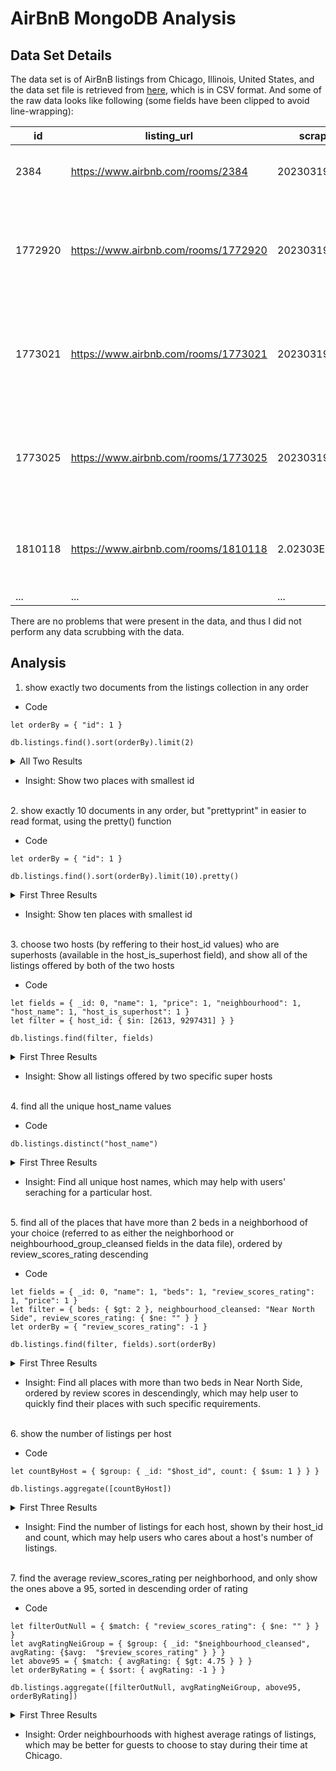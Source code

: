# AirBnB MongoDB Analysis

## Data Set Details

The data set is of AirBnB listings from Chicago, Illinois, United States, and the data set file is retrieved from [here](http://insideairbnb.com/get-the-data/), which is in CSV format. And some of the raw data looks like following (some fields have been clipped to avoid line-wrapping):

| id | listing_url | scrape_id | last_scraped | source | name | description | neighborhood_overview | picture_url | host_id | host_url | host_name | host_since | host_location | host_about | host_response_time | host_response_rate | host_acceptance_rate | host_is_superhost | host_thumbnail_url | host_picture_url | host_neighbourhood | host_listings_count | host_total_listings_count | host_verifications | host_has_profile_pic | host_identity_verified | neighbourhood | neighbourhood_cleansed | neighbourhood_group_cleansed | latitude | longitude | property_type | room_type | accommodates | bathrooms | bathrooms_text | bedrooms | beds | amenities | price | minimum_nights | maximum_nights | minimum_minimum_nights | maximum_minimum_nights | minimum_maximum_nights | maximum_maximum_nights | minimum_nights_avg_ntm | maximum_nights_avg_ntm | calendar_updated | has_availability | availability_30 | availability_60 | availability_90 | availability_365 | calendar_last_scraped | number_of_reviews | number_of_reviews_ltm | number_of_reviews_l30d | first_review | last_review | review_scores_rating | review_scores_accuracy | review_scores_cleanliness | review_scores_checkin | review_scores_communication | review_scores_location | review_scores_value | license | instant_bookable | calculated_host_listings_count | calculated_host_listings_count_entire_homes | calculated_host_listings_count_private_rooms | calculated_host_listings_count_shared_rooms | reviews_per_month |
| --- | --- | --- | --- | --- | --- | --- | --- | --- | --- | --- | --- | --- | --- | --- | --- | --- | --- | --- | --- | --- | --- | --- | --- | --- | --- | --- | --- | --- | --- | --- | --- | --- | --- | --- | --- | --- | --- | --- | --- | --- | --- | --- | --- | --- | --- | --- | --- | --- | --- | --- | --- | --- | --- | --- | --- | --- | --- | --- | --- | --- | --- | --- | --- | --- | --- | --- | --- | --- | --- | --- | --- | --- | --- | --- |
|2384 | https://www.airbnb.com/rooms/2384 | 20230319041143 | 2023/3/19 | city scrape | Hyde Park - Walk to UChicago | You | The | https://a0.muscache.com/pictures/acf6b3c0-47f2-463e-902b-d13dfd66668f.jpg | 2613 | https://www.airbnb.com/users/show/2613 | Rebecca | 2008/8/29 | Chicago, IL | "My | within an hour | 100% | 97% | t | https://a0.muscache.com/im/pictures/user/8bb4745c-c262-42e6-bb8d-4e8f4b638f8e.jpg?aki_policy=profile_small | https://a0.muscache.com/im/pictures/user/8bb4745c-c262-42e6-bb8d-4e8f4b638f8e.jpg?aki_policy=profile_x_medium | Hyde Park | 1 | 1 | ['email', 'phone'] | t | t | Chicago, Illinois, United States | Hyde Park | | 41.7879 | -87.5878 | Private room in condo | Private room | 1 | | 1 shared bath | 1 | 1 | ["Dedicated | $90.00 | 3 | 89 | 3 | 3 | 1125 | 1125 | 3 | 1125 | | t | 19 | 45 | 72 | 347 | 2023/3/19 | 212 | 20 | 1 | 2015/1/9 | 2023/3/4 | 4.99 | 4.98 | 4.99 | 4.99 | 4.99 | 4.96 | 4.93 | R17000015609 | f | 1 | 0 | 1 | 0 | 2.13 |
| 1772920 | https://www.airbnb.com/rooms/1772920 | 20230319041143 | 2023/3/19 | city scrape | 3 Bedroom Across from Wrigley Field AllStar Suite | Welcome | Besides | https://a0.muscache.com/pictures/28490752/b4cc2a0e_original.jpg | 9297431 | https://www.airbnb.com/users/show/9297431 | Inn At Wrigleyville | 2013/10/8 | Chicago, IL | The | within an hour | 100% | 100% | t | https://a0.muscache.com/im/pictures/user/dcf7dc2a-3134-4ac1-b05c-6562cfe4e5c3.jpg?aki_policy=profile_small | https://a0.muscache.com/im/pictures/user/dcf7dc2a-3134-4ac1-b05c-6562cfe4e5c3.jpg?aki_policy=profile_x_medium | Lakeview | 6 | 6 | ['email', 'phone', 'work_email'] | t | f | Chicago, Illinois, United States | Lake View | | 41.94842 | -87.65307 | Entire rental unit | Entire home/apt | 7 | | 2 baths | 3 | 5 | ["Oven" | $379.00 | 1 | 365 | 2 | 3 | 365 | 1125 | 2.4 | 447.5	| | t | 24 | 48 | 72 | 206 | 2023/3/19 | 13 | 3 | 0 | 2013/12/1 | 2022/8/21 | 4.67 | 4.67 | 4.75 | 4.42 | 4.75 | 4.92 | 4.58 | 2446868 | t | 6 | 6 | 0 | 0 | 0.11 |
| 1773021 | https://www.airbnb.com/rooms/1773021 | 20230319041143 | 2023/3/19 | city scrape | 4 Bedroom Across from Wrigley Field Stadium Suite | Welcome | Besides | https://a0.muscache.com/pictures/28491077/6edb454a_original.jpg | 9297431 | https://www.airbnb.com/users/show/9297431 | Inn At Wrigleyville | 2013/10/8 | Chicago, IL | The | within an hour | 100% | 100% | t | https://a0.muscache.com/im/pictures/user/dcf7dc2a-3134-4ac1-b05c-6562cfe4e5c3.jpg?aki_policy=profile_small | https://a0.muscache.com/im/pictures/user/dcf7dc2a-3134-4ac1-b05c-6562cfe4e5c3.jpg?aki_policy=profile_x_medium | Lakeview | 6 | 6 | ['email', 'phone', 'work_email'] | t | f | Chicago, Illinois, United States | Lake View | | 41.94774 | -87.65421 | Entire rental unit | Entire home/apt | 9 | | 2 baths | 4 | 5 | ["Laundromat | $479.00 | 1 | 365 | 2 | 3 | 365 | 1125 | 2.4 | 447.5 | | t | 24 | 41 | 59 | 215 | 2023/3/19 | 26 | 10 | 1 | 2021/4/18 | 2023/3/12 | 4.92 | 4.92 | 4.92 | 4.96 | 4.88 | 5 | 4.85 | 2446868| t | 6 | 6 | 0 | 0 | 1.11 |
| 1773025 | https://www.airbnb.com/rooms/1773025 | 20230319041143 | 2023/3/19 | city scrape | 4 Bedroom Across from Wrigley Field Legend Suite | Welcome | Besides | https://a0.muscache.com/pictures/28489088/cb9d55cf_original.jpg | 9297431 | https://www.airbnb.com/users/show/9297431 | Inn At Wrigleyville | 2013/10/8 | Chicago, IL | The | within an hour | 100% | 100% | t | https://a0.muscache.com/im/pictures/user/dcf7dc2a-3134-4ac1-b05c-6562cfe4e5c3.jpg?aki_policy=profile_small | https://a0.muscache.com/im/pictures/user/dcf7dc2a-3134-4ac1-b05c-6562cfe4e5c3.jpg?aki_policy=profile_x_medium | Lakeview | 6 | 6 | ['email', 'phone', 'work_email'] | t | f | Chicago, Illinois, United States | Lake View | | 41.9475 | -87.6542 | Entire rental unit | Entire home/apt | 9 | | 2 baths | 4 | 5 | ["Oven" | $479.00 | 1 | 365 | 2 | 3 | 365 | 1125 | 2.4 | 447.5 | | t | 27 | 52 | 69 | 223 | 2023/3/19 | 21 | 7 | 0 | 2021/4/18 | 2022/9/12 | 4.86 | 5 | 4.81 | 4.95 | 4.9 | 5 | 4.76 | 2446867 | t | 6 | 6 | 0 | 0 | 0.9 |
| 1810118 | https://www.airbnb.com/rooms/1810118 | 2.02303E+13 | 2023/3/19 | city scrape | LARGE Private 1BR/Full Bath near U of Chicago | LARGE | Wake | https://a0.muscache.com/pictures/miso/Hosting-1810118/original/8eeb4f7d-081d-4c2a-9931-0b5ca270b8d9.jpeg | 9483312 | https://www.airbnb.com/users/show/9483312 | Ryan | 2013/10/17 | Chicago, IL | Hope | within an hour | 100% | 100% | t | https://a0.muscache.com/im/pictures/user/0f326f05-1077-4dd2-87ff-1b5c700be4bd.jpg?aki_policy=profile_small | https://a0.muscache.com/im/pictures/user/0f326f05-1077-4dd2-87ff-1b5c700be4bd.jpg?aki_policy=profile_x_medium | Woodlawn | 2 | 2 | ['email', 'phone'] | t | f | Chicago, Illinois, United States | Woodlawn | | 41.77738 | -87.60041 | Private room in home | Private room | 3 | | 1 private bath | 1 | 1 | ["Self check-in" | $79.00 | 4 | 90 | 4 | 4 | 90 | 90 | 4 | 90 | | t | 0 | 23 | 40 | 105 | 2023/3/19 | 355 | 12 | 0 | 2014/2/20 | 2022/11/20 | 4.89 | 4.93 | 4.93 | 4.96 | 4.96 | 4.48 | 4.88 | R17000015592 | f | 2 | 1 | 1 | 0 | 3.21 |
| ... | ... | ... | ... | ... | ... | ... | ... | ... | ... | ... | ... | ... | ... | ... | ... | ... | ... | ... | ... | ... | ... | ... | ... | ... | ... | ... | ... | ... | ... | ... | ... | ... | ... | ... | ... | ... | ... | ... | ... | ... | ... | ... | ... | ... | ... | ... | ... | ... | ... | ... | ... | ... | ... | ... | ... | ... | ... | ... | ... | ... | ... | ... | ... | ... | ... | ... | ... | ... | ... | ... | ... | ... | ... | ... |

There are no problems that were present in the data, and thus I did not perform any data scrubbing with the data.

## Analysis
1. show exactly two documents from the listings collection in any order

- Code
```
let orderBy = { "id": 1 }

db.listings.find().sort(orderBy).limit(2)
```

<details>

<summary> All Two Results</summary>
[
  {
    _id: ObjectId("6434617024ed498386a4d768"),
    id: 2384,
    listing_url: 'https://www.airbnb.com/rooms/2384',
    scrape_id: Long("20230319041143"),
    last_scraped: '2023-03-19',
    source: 'city scrape',
    name: 'Hyde Park - Walk to UChicago',
    description: 'You are invited to be the sole Airbnb guest in my vintage, 2nd floor co-op guest room. This Hyde Park location is convenient for visiting The University of Chicago or attending a convention or conference at McCormick Place. The listing is 1 block from the eastern border of UChicago,  a 7 minute walk to Chicago Theological Seminary, and a 16 minutes door-to-door ride to McCormick Place via the Metra Electric train.<br /><br /><b>The space</b><br />The private guest room has a queen size bed, bedside tables w/lamps, a chest of drawers, a desk and chair, and a smart TV.  The large closet contains plenty of hangers, an iron and ironing board, a garment steamer, and extra bedding. There is room in the closet to store your luggage. A window A/C is installed in the guest bedroom during summer months. <br /><br />All bedding (including mattress pad and duvet cover or quilt) is freshly laundered for each guest. During extended stays, weekly housekeeping is provided to the guest room at no addit',
    neighborhood_overview: "The apartment is less than one block from beautiful Jackson Park which houses the Museum of Science and Industry and the Garden of the Phoenix, built for the 1893 World's Columbian Exposition. Theaters, restaurants, grocery stores, book stores, and lakefront bicycle/running paths are within walking distance. This Hyde Park location is served by both the city and  UChicago police departments.<br /><br />My building is located almost next door to the Metra Electric train station, providing you with quick and inexpensive transportation to downtown Chicago.  You need to be aware that the tradeoff for this convenience is the noise from occasional passing freight trains.",
    picture_url: 'https://a0.muscache.com/pictures/acf6b3c0-47f2-463e-902b-d13dfd66668f.jpg',
    host_id: 2613,
    host_url: 'https://www.airbnb.com/users/show/2613',
    host_name: 'Rebecca',
    host_since: '2008-08-29',
    host_location: 'Chicago, IL',
    host_about: "My 2 bdrm apartment is a 2nd floor walk-up in a quiet, vintage co-op building, overlooking a pleasant courtyard.  I allow only one guest so you don't have to worry about other strangers in the apartment. (I occupy the 2nd bedroom).  A single traveler will probably feel safe and be comfortable here. If you are visiting the University of Chicago - or visiting your UChicago student who hasn't enough room to host you - my location should allow you to walk to your destination. My Airbnb listing is also convenient to the Chicago Theological Seminary. \n" +
      '\n' +
      'Please let me know the purpose of your trip to Chicago so I can help you determine if my apartment (or Hyde Park location) is right for your visit.  I may even be able to suggest a more appropriate location. In any event, I will answer your inquiries quickly and honestly. ',
    host_response_time: 'within an hour',
    host_response_rate: '100%',
    host_acceptance_rate: '97%',
    host_is_superhost: 't',
    host_thumbnail_url: 'https://a0.muscache.com/im/pictures/user/8bb4745c-c262-42e6-bb8d-4e8f4b638f8e.jpg?aki_policy=profile_small',
    host_picture_url: 'https://a0.muscache.com/im/pictures/user/8bb4745c-c262-42e6-bb8d-4e8f4b638f8e.jpg?aki_policy=profile_x_medium',
    host_neighbourhood: 'Hyde Park',
    host_listings_count: 1,
    host_total_listings_count: 1,
    host_verifications: "['email', 'phone']",
    host_has_profile_pic: 't',
    host_identity_verified: 't',
    neighbourhood: 'Chicago, Illinois, United States',
    neighbourhood_cleansed: 'Hyde Park',
    neighbourhood_group_cleansed: '',
    latitude: 41.7879,
    longitude: -87.5878,
    property_type: 'Private room in condo',
    room_type: 'Private room',
    accommodates: 1,
    bathrooms: '',
    bathrooms_text: '1 shared bath',
    bedrooms: 1,
    beds: 1,
    amenities: '["Dedicated workspace", "Host greets you", "Baking sheet", "Free dryer \\u2013 In building", "Blender", "First aid kit", "Books and reading material", "Bed linens", "Free washer \\u2013 In building", "Carbon monoxide alarm", "Conditioner", "Body soap", "Toaster oven oven", "Essentials", "Hangers", "Shampoo", "Free street parking", "Fast wifi \\u2013 176 Mbps", "Piano", "Iron", "Coffee maker", "Fire extinguisher", "Long term stays allowed", "Shower gel", "Coffee", "Hair dryer", "Hot water", "Clothing storage: dresser and closet", "Smoke alarm", "Kitchen", "Cleaning available during stay", "Toaster", "Heating", "Cleaning products", "Extra pillows and blankets", "Portable fans", "Gas stove", "Wine glasses", "Paid parking garage off premises", "40\\" HDTV with Amazon Prime Video, Chromecast, Hulu, Netflix", "Dishes and silverware", "Hot water kettle", "Dining table", "Bathtub", "Courtyard view", "Refrigerator", "Microwave", "Cooking basics"]',
    price: '$90.00',
    minimum_nights: 3,
    maximum_nights: 89,
    minimum_minimum_nights: 3,
    maximum_minimum_nights: 3,
    minimum_maximum_nights: 1125,
    maximum_maximum_nights: 1125,
    minimum_nights_avg_ntm: 3,
    maximum_nights_avg_ntm: 1125,
    calendar_updated: '',
    has_availability: 't',
    availability_30: 19,
    availability_60: 45,
    availability_90: 72,
    availability_365: 347,
    calendar_last_scraped: '2023-03-19',
    number_of_reviews: 212,
    number_of_reviews_ltm: 20,
    number_of_reviews_l30d: 1,
    first_review: '2015-01-09',
    last_review: '2023-03-04',
    review_scores_rating: 4.99,
    review_scores_accuracy: 4.98,
    review_scores_cleanliness: 4.99,
    review_scores_checkin: 4.99,
    review_scores_communication: 4.99,
    review_scores_location: 4.96,
    review_scores_value: 4.93,
    license: 'R17000015609',
    instant_bookable: 'f',
    calculated_host_listings_count: 1,
    calculated_host_listings_count_entire_homes: 0,
    calculated_host_listings_count_private_rooms: 1,
    calculated_host_listings_count_shared_rooms: 0,
    reviews_per_month: 2.13
  },
  {
    _id: ObjectId("6434617124ed498386a4f5b2"),
    id: 7126,
    listing_url: 'https://www.airbnb.com/rooms/7126',
    scrape_id: Long("20230319041143"),
    last_scraped: '2023-03-19',
    source: 'city scrape',
    name: 'Tiny Studio Apartment 94 Walk Score',
    description: 'A very small studio in a wonderful neighborhood.<br /><br /><b>The space</b><br />This is a very small  studio apartment with a private entrance. <br /><br />The apartment is located on the rear half of our first floor. It has its own entrance. It consists of a kitchen and a very small bedroom with a queen sized bed  and bathroom with a tub and shower.  There is a kitchen with a stove and mini fridge and sink and microwave plus a small table for two. We have a Roku Box for tv watching and excellent cable internet. The Roku has Amazon Prime, Netflix, HBO and a bunch of other channels. We have hi-speed Comcast internet <br />I teach an Airbnb Experience in Soapmaking upstairs in my apartment, so let me know if you want to schedule a class at your convenience while you are here!<br /><br /><b>Guest access</b><br />You will be in your own private, tiny apartment. You will not see me or my family at all unless you run into us outdoors or need assistance. You will be provided with easy self-',
    neighborhood_overview: `Ukrainian Village was just named "Hottest Neighborhood in America" by Trulia. Our address has a walk score of 94 because it has an awesome combination of places to walk to, public transportation options and rental bikes all over the place.   (The bike score is a 96)  <br />We are in a convenient location one block away from multiple bars, restaurants, boutiques, etc. you can walk to the El from the apartment (1/2 mile) and take it straight downtown to the museums or to O'Hare airport in the other direction.   Our neighborhood is called Ukrainian Village and we are a historic district which means most of the buildings are old and the neighborhood has lots of character.  We were granted this status in part because it is an unusual neighborhood with numerous Orthodox churches and cathedrals. It is a nice place to walk around. You can walk to the Ukrainian Institute of Modern Art Museum and the Ukrainian National Museum. You can also get Ukrainian food and pastries.  The neighborhood has c`,
    picture_url: 'https://a0.muscache.com/pictures/51073/16c81c7e_original.jpg',     
    host_id: 17928,
    host_url: 'https://www.airbnb.com/users/show/17928',
    host_name: 'Sarah',
    host_since: '2009-05-19',
    host_location: 'Chicago, IL',
    host_about: 'We live in Chicago. We love to travel and see the world with our two children!',
    host_response_time: 'within an hour',
    host_response_rate: '100%',
    host_acceptance_rate: '95%',
    host_is_superhost: 't',
    host_thumbnail_url: 'https://a0.muscache.com/im/users/17928/profile_pic/1259106070/original.jpg?aki_policy=profile_small',
    host_picture_url: 'https://a0.muscache.com/im/users/17928/profile_pic/1259106070/original.jpg?aki_policy=profile_x_medium',
    host_neighbourhood: 'Ukrainian Village',
    host_listings_count: 2,
    host_total_listings_count: 2,
    host_verifications: "['email', 'phone']",
    host_has_profile_pic: 't',
    host_identity_verified: 't',
    neighbourhood: 'Chicago, Illinois, United States',
    neighbourhood_cleansed: 'West Town',
    neighbourhood_group_cleansed: '',
    latitude: 41.90166,
    longitude: -87.68021,
    property_type: 'Entire rental unit',
    room_type: 'Entire home/apt',
    accommodates: 2,
    bathrooms: '',
    bathrooms_text: '1 bath',
    bedrooms: 1,
    beds: 1,
    amenities: '["Laundromat nearby", "Dedicated workspace", "Oven", "Private entrance", "Luggage dropoff allowed", "Books and reading material", "Bed linens", "Dining table", "Single level home", "Carbon monoxide alarm", "Body soap", "Window AC unit", "Essentials", "Hangers", "Free street parking", "Iron", "Coffee maker", "Fire extinguisher", "Mini fridge", "Long term stays allowed", "Stove", "Room-darkening shades", "Freezer", "Hair dryer", "Hot water", "Clothing storage: dresser and closet", "Smoke alarm", "Kitchen", "Toaster", "Central heating", "Extra pillows and blankets", "Wine glasses", "HDTV", "Hot water kettle", "Dishes and silverware", "Wifi", "Bathtub", "Microwave", "Cooking basics"]',
    price: '$85.00',
    minimum_nights: 2,
    maximum_nights: 60,
    minimum_minimum_nights: 2,
    maximum_minimum_nights: 2,
    minimum_maximum_nights: 1125,
    maximum_maximum_nights: 1125,
    minimum_nights_avg_ntm: 2,
    maximum_nights_avg_ntm: 1125,
    calendar_updated: '',
    has_availability: 't',
    availability_30: 21,
    availability_60: 34,
    availability_90: 42,
    availability_365: 279,
    calendar_last_scraped: '2023-03-19',
    number_of_reviews: 483,
    number_of_reviews_ltm: 48,
    number_of_reviews_l30d: 2,
    first_review: '2009-07-03',
    last_review: '2023-02-26',
    review_scores_rating: 4.7,
    review_scores_accuracy: 4.85,
    review_scores_cleanliness: 4.56,
    review_scores_checkin: 4.9,
    review_scores_communication: 4.87,
    review_scores_location: 4.88,
    review_scores_value: 4.75,
    license: 'R21000075737',
    instant_bookable: 'f',
    calculated_host_listings_count: 1,
    calculated_host_listings_count_entire_homes: 1,
    calculated_host_listings_count_private_rooms: 0,
    calculated_host_listings_count_shared_rooms: 0,
    reviews_per_month: 2.89
  }
]
</details>


- Insight: Show two places with smallest id

<br/>
2. show exactly 10 documents in any order, but "prettyprint" in easier to read format, using the pretty() function

- Code
```
let orderBy = { "id": 1 }

db.listings.find().sort(orderBy).limit(10).pretty()
```

<details>

<summary>First Three Results</summary>
[
  {
    _id: ObjectId("6434617024ed498386a4d768"),
    id: 2384,
    listing_url: 'https://www.airbnb.com/rooms/2384',
    scrape_id: Long("20230319041143"),
    last_scraped: '2023-03-19',
    source: 'city scrape',
    name: 'Hyde Park - Walk to UChicago',
    description: 'You are invited to be the sole Airbnb guest in my vintage, 2nd floor co-op guest room. This Hyde Park location is convenient for visiting The University of Chicago or attending a convention or conference at McCormick Place. The listing is 1 block from the eastern border of UChicago,  a 7 minute walk to Chicago Theological Seminary, and a 16 minutes door-to-door ride to McCormick Place via the Metra Electric train.<br /><br /><b>The space</b><br />The private guest room has a queen size bed, bedside tables w/lamps, a chest of drawers, a desk and chair, and a smart TV.  The large closet contains plenty of hangers, an iron and ironing board, a garment steamer, and extra bedding. There is room in the closet to store your luggage. A window A/C is installed in the guest bedroom during summer months. <br /><br />All bedding (including mattress pad and duvet cover or quilt) is freshly laundered for each guest. During extended stays, weekly housekeeping is provided to the guest room at no addit',
    neighborhood_overview: "The apartment is less than one block from beautiful Jackson Park which houses the Museum of Science and Industry and the Garden of the Phoenix, built for the 1893 World's Columbian Exposition. Theaters, restaurants, grocery stores, book stores, and lakefront bicycle/running paths are within walking distance. This Hyde Park location is served by both the city and  UChicago police departments.<br /><br />My building is located almost next door to the Metra Electric train station, providing you with quick and inexpensive transportation to downtown Chicago.  You need to be aware that the tradeoff for this convenience is the noise from occasional passing freight trains.",
    picture_url: 'https://a0.muscache.com/pictures/acf6b3c0-47f2-463e-902b-d13dfd66668f.jpg',
    host_id: 2613,
    host_url: 'https://www.airbnb.com/users/show/2613',
    host_name: 'Rebecca',
    host_since: '2008-08-29',
    host_location: 'Chicago, IL',
    host_about: "My 2 bdrm apartment is a 2nd floor walk-up in a quiet, vintage co-op building, overlooking a pleasant courtyard.  I allow only one guest so you don't have to worry about other strangers in the apartment. (I occupy the 2nd bedroom).  A single traveler will probably feel safe and be comfortable here. If you are visiting the University of Chicago - or visiting your UChicago student who hasn't enough room to host you - my location should allow you to walk to your destination. My Airbnb listing is also convenient to the Chicago Theological Seminary. \n" +
      '\n' +
      'Please let me know the purpose of your trip to Chicago so I can help you determine if my apartment (or Hyde Park location) is right for your visit.  I may even be able to suggest a more appropriate location. In any event, I will answer your inquiries quickly and honestly. ',
    host_response_time: 'within an hour',
    host_response_rate: '100%',
    host_acceptance_rate: '97%',
    host_is_superhost: 't',
    host_thumbnail_url: 'https://a0.muscache.com/im/pictures/user/8bb4745c-c262-42e6-bb8d-4e8f4b638f8e.jpg?aki_policy=profile_small',
    host_picture_url: 'https://a0.muscache.com/im/pictures/user/8bb4745c-c262-42e6-bb8d-4e8f4b638f8e.jpg?aki_policy=profile_x_medium',
    host_neighbourhood: 'Hyde Park',
    host_listings_count: 1,
    host_total_listings_count: 1,
    host_verifications: "['email', 'phone']",
    host_has_profile_pic: 't',
    host_identity_verified: 't',
    neighbourhood: 'Chicago, Illinois, United States',
    neighbourhood_cleansed: 'Hyde Park',
    neighbourhood_group_cleansed: '',
    latitude: 41.7879,
    longitude: -87.5878,
    property_type: 'Private room in condo',
    room_type: 'Private room',
    accommodates: 1,
    bathrooms: '',
    bathrooms_text: '1 shared bath',
    bedrooms: 1,
    beds: 1,
    amenities: '["Dedicated workspace", "Host greets you", "Baking sheet", "Free dryer \\u2013 In building", "Blender", "First aid kit", "Books and reading material", "Bed linens", "Free washer \\u2013 In building", "Carbon monoxide alarm", "Conditioner", "Body soap", "Toaster oven oven", "Essentials", "Hangers", "Shampoo", "Free street parking", "Fast wifi \\u2013 176 Mbps", "Piano", "Iron", "Coffee maker", "Fire extinguisher", "Long term stays allowed", "Shower gel", "Coffee", "Hair dryer", "Hot water", "Clothing storage: dresser and closet", "Smoke alarm", "Kitchen", "Cleaning available during stay", "Toaster", "Heating", "Cleaning products", "Extra pillows and blankets", "Portable fans", "Gas stove", "Wine glasses", "Paid parking garage off premises", "40\\" HDTV with Amazon Prime Video, Chromecast, Hulu, Netflix", "Dishes and silverware", "Hot water kettle", "Dining table", "Bathtub", "Courtyard view", "Refrigerator", "Microwave", "Cooking basics"]',
    price: '$90.00',
    minimum_nights: 3,
    maximum_nights: 89,
    minimum_minimum_nights: 3,
    maximum_minimum_nights: 3,
    minimum_maximum_nights: 1125,
    maximum_maximum_nights: 1125,
    minimum_nights_avg_ntm: 3,
    maximum_nights_avg_ntm: 1125,
    calendar_updated: '',
    has_availability: 't',
    availability_30: 19,
    availability_60: 45,
    availability_90: 72,
    availability_365: 347,
    calendar_last_scraped: '2023-03-19',
    number_of_reviews: 212,
    number_of_reviews_ltm: 20,
    number_of_reviews_l30d: 1,
    first_review: '2015-01-09',
    last_review: '2023-03-04',
    review_scores_rating: 4.99,
    review_scores_accuracy: 4.98,
    review_scores_cleanliness: 4.99,
    review_scores_checkin: 4.99,
    review_scores_communication: 4.99,
    review_scores_location: 4.96,
    review_scores_value: 4.93,
    license: 'R17000015609',
    instant_bookable: 'f',
    calculated_host_listings_count: 1,
    calculated_host_listings_count_entire_homes: 0,
    calculated_host_listings_count_private_rooms: 1,
    calculated_host_listings_count_shared_rooms: 0,
    reviews_per_month: 2.13
  },
  {
    _id: ObjectId("6434617124ed498386a4f5b2"),
    id: 7126,
    listing_url: 'https://www.airbnb.com/rooms/7126',
    scrape_id: Long("20230319041143"),
    last_scraped: '2023-03-19',
    source: 'city scrape',
    name: 'Tiny Studio Apartment 94 Walk Score',
    description: 'A very small studio in a wonderful neighborhood.<br /><br /><b>The space</b><br />This is a very small  studio apartment with a private entrance. <br /><br />The apartment is located on the rear half of our first floor. It has its own entrance. It consists of a kitchen and a very small bedroom with a queen sized bed  and bathroom with a tub and shower.  There is a kitchen with a stove and mini fridge and sink and microwave plus a small table for two. We have a Roku Box for tv watching and excellent cable internet. The Roku has Amazon Prime, Netflix, HBO and a bunch of other channels. We have hi-speed Comcast internet <br />I teach an Airbnb Experience in Soapmaking upstairs in my apartment, so let me know if you want to schedule a class at your convenience while you are here!<br /><br /><b>Guest access</b><br />You will be in your own private, tiny apartment. You will not see me or my family at all unless you run into us outdoors or need assistance. You will be provided with easy self-',
    neighborhood_overview: `Ukrainian Village was just named "Hottest Neighborhood in America" by Trulia. Our address has a walk score of 94 because it has an awesome combination of places to walk to, public transportation options and rental bikes all over the place.   (The bike score is a 96)  <br />We are in a convenient location one block away from multiple bars, restaurants, boutiques, etc. you can walk to the El from the apartment (1/2 mile) and take it straight downtown to the museums or to O'Hare airport in the other direction.   Our neighborhood is called Ukrainian Village and we are a historic district which means most of the buildings are old and the neighborhood has lots of character.  We were granted this status in part because it is an unusual neighborhood with numerous Orthodox churches and cathedrals. It is a nice place to walk around. You can walk to the Ukrainian Institute of Modern Art Museum and the Ukrainian National Museum. You can also get Ukrainian food and pastries.  The neighborhood has c`,
    picture_url: 'https://a0.muscache.com/pictures/51073/16c81c7e_original.jpg',     
    host_id: 17928,
    host_url: 'https://www.airbnb.com/users/show/17928',
    host_name: 'Sarah',
    host_since: '2009-05-19',
    host_location: 'Chicago, IL',
    host_about: 'We live in Chicago. We love to travel and see the world with our two children!',
    host_response_time: 'within an hour',
    host_response_rate: '100%',
    host_acceptance_rate: '95%',
    host_is_superhost: 't',
    host_thumbnail_url: 'https://a0.muscache.com/im/users/17928/profile_pic/1259106070/original.jpg?aki_policy=profile_small',
    host_picture_url: 'https://a0.muscache.com/im/users/17928/profile_pic/1259106070/original.jpg?aki_policy=profile_x_medium',
    host_neighbourhood: 'Ukrainian Village',
    host_listings_count: 2,
    host_total_listings_count: 2,
    host_verifications: "['email', 'phone']",
    host_has_profile_pic: 't',
    host_identity_verified: 't',
    neighbourhood: 'Chicago, Illinois, United States',
    neighbourhood_cleansed: 'West Town',
    neighbourhood_group_cleansed: '',
    latitude: 41.90166,
    longitude: -87.68021,
    property_type: 'Entire rental unit',
    room_type: 'Entire home/apt',
    accommodates: 2,
    bathrooms: '',
    bathrooms_text: '1 bath',
    bedrooms: 1,
    beds: 1,
    amenities: '["Laundromat nearby", "Dedicated workspace", "Oven", "Private entrance", "Luggage dropoff allowed", "Books and reading material", "Bed linens", "Dining table", "Single level home", "Carbon monoxide alarm", "Body soap", "Window AC unit", "Essentials", "Hangers", "Free street parking", "Iron", "Coffee maker", "Fire extinguisher", "Mini fridge", "Long term stays allowed", "Stove", "Room-darkening shades", "Freezer", "Hair dryer", "Hot water", "Clothing storage: dresser and closet", "Smoke alarm", "Kitchen", "Toaster", "Central heating", "Extra pillows and blankets", "Wine glasses", "HDTV", "Hot water kettle", "Dishes and silverware", "Wifi", "Bathtub", "Microwave", "Cooking basics"]',
    price: '$85.00',
    minimum_nights: 2,
    maximum_nights: 60,
    minimum_minimum_nights: 2,
    maximum_minimum_nights: 2,
    minimum_maximum_nights: 1125,
    maximum_maximum_nights: 1125,
    minimum_nights_avg_ntm: 2,
    maximum_nights_avg_ntm: 1125,
    calendar_updated: '',
    has_availability: 't',
    availability_30: 21,
    availability_60: 34,
    availability_90: 42,
    availability_365: 279,
    calendar_last_scraped: '2023-03-19',
    number_of_reviews: 483,
    number_of_reviews_ltm: 48,
    number_of_reviews_l30d: 2,
    first_review: '2009-07-03',
    last_review: '2023-02-26',
    review_scores_rating: 4.7,
    review_scores_accuracy: 4.85,
    review_scores_cleanliness: 4.56,
    review_scores_checkin: 4.9,
    review_scores_communication: 4.87,
    review_scores_location: 4.88,
    review_scores_value: 4.75,
    license: 'R21000075737',
    instant_bookable: 'f',
    calculated_host_listings_count: 1,
    calculated_host_listings_count_entire_homes: 1,
    calculated_host_listings_count_private_rooms: 0,
    calculated_host_listings_count_shared_rooms: 0,
    reviews_per_month: 2.89
  },
  {
    _id: ObjectId("6434617124ed498386a4f5b3"),
    id: 10945,
    listing_url: 'https://www.airbnb.com/rooms/10945',
    scrape_id: Long("20230319041143"),
    last_scraped: '2023-03-19',
    source: 'city scrape',
    name: 'The Biddle House (#1)',
    description: "Beautiful first floor apartment in Historic Old Town. Tree-lined street,  walking distance to countless wonderful restaurants, shops and the lakefront. <br /><br />Beyond Charming, Two-bedroom unit, with one queen and one double, a full kitchen and bathroom.<br /><br /><b>The space</b><br />This 1st floor apartment has a queen size bed in one bedroom and a double in the other bedroom. The bathroom has a bathtub and shower.<br /><br />The apartment includes high speed internet (wi-fi) cable tv, private phone lines, and a complimentary washer and dryer in the building. <br /><br />Public transportation is terrific from this location; you can take the train (brown line) downtown in just 10 minutes! <br /><br />You'll be a short walk from the Lincoln Park Zoo, Chicago History Museum, world-famous Second City, great restaurants and bars like Twin Anchors (an old Sinatra hangout), Old Town Social, and Marges.<br /><br /> Max occupancy per apartment is 5. Closest major intersection is North A",
    neighborhood_overview: '',
    picture_url: 'https://a0.muscache.com/pictures/58d1a420-a24b-485e-8342-7ddff83b2994.jpg',
    host_id: 33004,
    host_url: 'https://www.airbnb.com/users/show/33004',
    host_name: 'At Home Inn',
    host_since: '2009-08-21',
    host_location: 'Chicago, IL',
    host_about: "Hi, we're Bob and Liz Biddle, long time Chicagoans and your hosts. We started At Home Inn Chicago in 2000 as a reservation service for bed and breakfasts in Chicago, and have since evolved into one of the city's most-respected sources for vacation rentals, corporate housing, and weekend getaways. \n" +
      '\n' +
      'We provide fully furnished vacation rentals and corporate housing throughout the city in or near Old Town and Lincoln Park.\n' +
      '\n' +
      'We are here to answer all of your questions about Chicago, whether you need a restaurant recommendation, public transit tips, or insider tips on how to experience the Chicago that locals know and love. \n' +
      '\n' +
      'We love this city, especially getting ribs at Twin Anchors in Old Town before a show at Second City.  Topo Gigio is a great local Italian Restaurant and The Gemini Bistro is an excellent choice for fine dining. And Velvet Taco, casual with its own unique style on Lincoln is fabulous!\n' +
      '\n' +
      "The free concerts at Pritzker Pavilion in Millenium Park can't be matched by any city in the world. \n" +
      '\n' +
      "We'd love to help you experience all of this with us and so much more!",      
    host_response_time: 'within an hour',
    host_response_rate: '100%',
    host_acceptance_rate: '98%',
    host_is_superhost: 't',
    host_thumbnail_url: 'https://a0.muscache.com/im/pictures/user/e23d4143-c790-4849-88a2-b7d9ac8bd873.jpg?aki_policy=profile_small',
    host_picture_url: 'https://a0.muscache.com/im/pictures/user/e23d4143-c790-4849-88a2-b7d9ac8bd873.jpg?aki_policy=profile_x_medium',
    host_neighbourhood: 'Old Town',
    host_listings_count: 10,
    host_total_listings_count: 82,
    host_verifications: "['email', 'phone', 'work_email']",
    host_has_profile_pic: 't',
    host_identity_verified: 't',
    neighbourhood: '',
    neighbourhood_cleansed: 'Lincoln Park',
    neighbourhood_group_cleansed: '',
    latitude: 41.91196,
    longitude: -87.63981,
    property_type: 'Entire rental unit',
    room_type: 'Entire home/apt',
    accommodates: 4,
    bathrooms: '',
    bathrooms_text: '1 bath',
    bedrooms: 2,
    beds: 2,
    amenities: '["Pack \\u2019n play/Travel crib - available upon request", "Radiant heating", "Oven", "Free dryer \\u2013 In building", "Private entrance", "Outdoor furniture", "Bed linens", "Free washer \\u2013 In building", "Carbon monoxide alarm", "Beach access", "Essentials", "Hangers", "Shampoo", "Free street parking", "Iron", "Coffee maker", "Fire extinguisher", "Shared patio or balcony", "TV with standard cable", "Hair dryer", "Hot water", "Smoke alarm", "High chair", "Kitchen", "Lake access", "Air conditioning", "Extra pillows and blankets", "Outdoor dining area", "Gas stove", "Dishes and silverware", "Wifi", "Crib", "Bathtub", "Refrigerator", "Microwave", "BBQ grill", "Cooking basics"]',
    price: '$171.00',
    minimum_nights: 4,
    maximum_nights: 1125,
    minimum_minimum_nights: 4,
    maximum_minimum_nights: 4,
    minimum_maximum_nights: 1125,
    maximum_maximum_nights: 1125,
    minimum_nights_avg_ntm: 4,
    maximum_nights_avg_ntm: 1125,
    calendar_updated: '',
    has_availability: 't',
    availability_30: 4,
    availability_60: 23,
    availability_90: 36,
    availability_365: 99,
    calendar_last_scraped: '2023-03-19',
    number_of_reviews: 60,
    number_of_reviews_ltm: 19,
    number_of_reviews_l30d: 0,
    first_review: '2014-04-28',
    last_review: '2023-01-02',
    review_scores_rating: 4.65,
    review_scores_accuracy: 4.75,
    review_scores_cleanliness: 4.8,
    review_scores_checkin: 4.8,
    review_scores_communication: 4.78,
    review_scores_location: 4.98,
    review_scores_value: 4.65,
    license: 2209984,
    instant_bookable: 't',
    calculated_host_listings_count: 10,
    calculated_host_listings_count_entire_homes: 10,
    calculated_host_listings_count_private_rooms: 0,
    calculated_host_listings_count_shared_rooms: 0,
    reviews_per_month: 0.55
  }
]
</details>

- Insight: Show ten places with smallest id

<br/>
3. choose two hosts (by reffering to their host_id values) who are superhosts (available in the host_is_superhost field), and show all of the listings offered by both of the two hosts

- Code
```
let fields = { _id: 0, "name": 1, "price": 1, "neighbourhood": 1, "host_name": 1, "host_is_superhost": 1 }
let filter = { host_id: { $in: [2613, 9297431] } }

db.listings.find(filter, fields)
```

<details>

<summary>First Three Results</summary>
[
  {
    name: 'Hyde Park - Walk to UChicago',
    host_name: 'Rebecca',
    host_is_superhost: 't',
    neighbourhood: 'Chicago, Illinois, United States',
    price: '$90.00'
  },
  {
    name: '3 Bedroom Across from Wrigley Field AllStar Suite',
    host_name: 'Inn At Wrigleyville',
    host_is_superhost: 't',
    neighbourhood: 'Chicago, Illinois, United States',
    price: '$379.00'
  },
  {
    name: '4 Bedroom Across from Wrigley Field Stadium Suite',
    host_name: 'Inn At Wrigleyville',
    host_is_superhost: 't',
    neighbourhood: 'Chicago, Illinois, United States',
    price: '$479.00'
  }
]
</details>

- Insight: Show all listings offered by two specific super hosts

<br/>
4. find all the unique host_name values

- Code
```
db.listings.distinct("host_name")
```

<details>

<summary>First Three Results</summary>
[
  '(Email hidden by Airbnb)',
  '2 Level Up',
  '747 Lofts Concierge'
]
</details>

- Insight: Find all unique host names, which may help with users' seraching for a particular host.

<br/>
5. find all of the places that have more than 2 beds in a neighborhood of your choice (referred to as either the neighborhood or neighbourhood_group_cleansed fields in the data file), ordered by review_scores_rating descending

- Code
```
let fields = { _id: 0, "name": 1, "beds": 1, "review_scores_rating": 1, "price": 1 }
let filter = { beds: { $gt: 2 }, neighbourhood_cleansed: "Near North Side", review_scores_rating: { $ne: "" } }
let orderBy = { "review_scores_rating": -1 }

db.listings.find(filter, fields).sort(orderBy)
```

<details>

<summary>First Three Results</summary>
[
  {
    name: 'Lux Corner 2BR Downtown- Free Parking - Pool - Gym',
    beds: 3,
    price: '$425.00',
    review_scores_rating: 5
  },
  {
    name: 'LUXURY 3 BR UNIT WITH STUNNING CITY & LAKE VIEWS',
    beds: 4,
    price: '$699.00',
    review_scores_rating: 5
  },
  {
    name: 'Stunning Two Bedroom Duplex at Walton Residence',
    beds: 3,
    price: '$625.00',
    review_scores_rating: 5
  }
]
</details>

- Insight: Find all places with more than two beds in Near North Side, ordered by review scores in descendingly, which may help user to quickly find their places with such specific requirements.

<br/>
6. show the number of listings per host

- Code
```
let countByHost = { $group: { _id: "$host_id", count: { $sum: 1 } } }

db.listings.aggregate([countByHost])
```

<details>

<summary>First Three Results</summary>
[
  { _id: 46734, count: 1 },
  { _id: 17928, count: 1 },
  { _id: 9249272, count: 1 }
]
</details>

- Insight: Find the number of listings for each host, shown by their host_id and count, which may help users who cares about a host's number of listings.

<br/>
7. find the average review_scores_rating per neighborhood, and only show the ones above a 95, sorted in descending order of rating

- Code
```
let filterOutNull = { $match: { "review_scores_rating": { $ne: "" } } }
let avgRatingNeiGroup = { $group: { _id: "$neighbourhood_cleansed", avgRating: {$avg:  "$review_scores_rating" } } }
let above95 = { $match: { avgRating: { $gt: 4.75 } } }
let orderByRating = { $sort: { avgRating: -1 } }

db.listings.aggregate([filterOutNull, avgRatingNeiGroup, above95, orderByRating])
```

<details>

<summary>First Three Results</summary>
[
  { _id: 'Mount Greenwood', avgRating: 4.945 },
  { _id: 'West Lawn', avgRating: 4.931666666666667 },
  { _id: 'Hegewisch', avgRating: 4.92 },
]
</details>

- Insight: Order neighbourhoods with highest average ratings of listings, which may be better for guests to choose to stay during their time at Chicago.